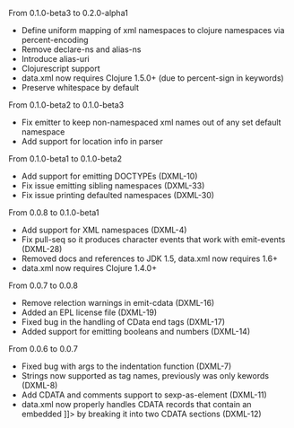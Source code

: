 From 0.1.0-beta3 to 0.2.0-alpha1
- Define uniform mapping of xml namespaces to clojure namespaces via percent-encoding
- Remove declare-ns and alias-ns
- Introduce alias-uri
- Clojurescript support
- data.xml now requires Clojure 1.5.0+ (due to percent-sign in keywords)
- Preserve whitespace by default

From 0.1.0-beta2 to 0.1.0-beta3
- Fix emitter to keep non-namespaced xml names out of any set default namespace
- Add support for location info in parser

From 0.1.0-beta1 to 0.1.0-beta2
- Add support for emitting DOCTYPEs (DXML-10)
- Fix issue emitting sibling namespaces (DXML-33)
- Fix issue printing defaulted namespaces (DXML-30)

From 0.0.8 to 0.1.0-beta1
- Add support for XML namespaces (DXML-4)
- Fix pull-seq so it produces character events that work with emit-events (DXML-28)
- Removed docs and references to JDK 1.5, data.xml now requires 1.6+
- data.xml now requires Clojure 1.4.0+

From 0.0.7 to 0.0.8
- Remove relection warnings in emit-cdata (DXML-16)
- Added an EPL license file (DXML-19)
- Fixed bug in the handling of CData end tags (DXML-17)
- Added support for emitting booleans and numbers (DXML-14)

From 0.0.6 to 0.0.7
- Fixed bug with args to the indentation function (DXML-7)
- Strings now supported as tag names, previously was only kewords (DXML-8)
- Add CDATA and comments support to sexp-as-element (DXML-11)
- data.xml now properly handles CDATA records that contain an embedded ]]>
  by breaking it into two CDATA sections (DXML-12)
